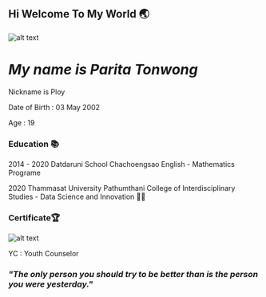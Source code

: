 ## Hi Welcome To My World 🌏
![alt text](https://sv1.picz.in.th/images/2021/12/01/6xkOhu.jpg)

# _My name is Parita Tonwong_
Nickname is Ploy

Date of Birth : 03 May 2002

Age : 19


### Education 📚 
2014 - 2020 Datdaruni School Chachoengsao English - Mathematics Programe

2020 Thammasat University Pathumthani College of Interdisciplinary Studies - Data Science and Innovation 👩‍💻


### Certificate🏆
![alt text](https://sv1.picz.in.th/images/2021/12/01/6xw3vv.jpg)

YC : Youth Counselor


### _"The only person you should try to be better than is the person you were yesterday."_
